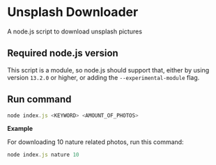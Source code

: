 # Unsplash Downloader
A node.js script to download unsplash pictures

## Required node.js version
This script is a module, so node.js should support that, either by using version `13.2.0` or higher, or adding the `--experimental-module` flag.

## Run command
```javascript
node index.js <KEYWORD> <AMOUNT_OF_PHOTOS>
```
**Example**

For downloading 10 nature related photos, run this command:
```javascript
node index.js nature 10
```
